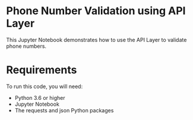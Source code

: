 # Phone Number Validation using API Layer

This Jupyter Notebook demonstrates how to use the API Layer to validate phone numbers.

# Requirements
To run this code, you will need:

- Python 3.6 or higher
- Jupyter Notebook
- The requests and json Python packages

